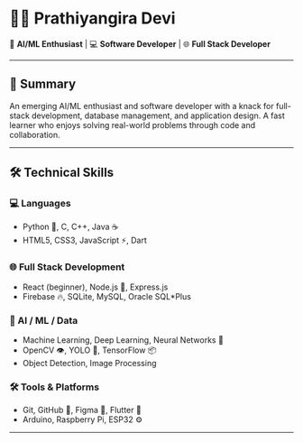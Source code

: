 # 👩‍💻 Prathiyangira Devi

🎯 **AI/ML Enthusiast** | 💻 **Software Developer** | 🌐 **Full Stack Developer**  

---

## 🧠 Summary

An emerging AI/ML enthusiast and software developer with a knack for full-stack development, database management, and application design. A fast learner who enjoys solving real-world problems through code and collaboration.

---

## 🛠️ Technical Skills

### 💻 Languages
- Python 🐍, C, C++, Java ☕
- HTML5, CSS3, JavaScript ⚡, Dart

### 🌐 Full Stack Development
- React (beginner), Node.js 🌿, Express.js
- Firebase 🔥, SQLite, MySQL, Oracle SQL*Plus

### 🤖 AI / ML / Data
- Machine Learning, Deep Learning, Neural Networks 🧠
- OpenCV 👁️, YOLO 🎯, TensorFlow 📦
- Object Detection, Image Processing

### 🛠️ Tools & Platforms
- Git, GitHub 🐙, Figma 🎨, Flutter 📱
- Arduino, Raspberry Pi, ESP32 ⚙️

---

